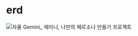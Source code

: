 # erd

![자율  Gemini_ 제미니, 나만의 페르소나 만들기 프로젝트](https://user-images.githubusercontent.com/109272333/233369329-ba95bce0-cfc5-4d48-a6e3-2cafe47c5e2b.png)
